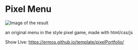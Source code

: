 # Pixel Menu

![Image of the result](https://ermos.github.io/template/pixelPortfolio/images/example.jpg)

an original menu in the style pixel game, made with html/css/js

Show Live: https://ermos.github.io/template/pixelPortfolio/
